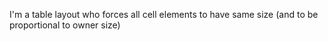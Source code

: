 I'm a table layout who forces all cell elements to have same size (and to be proportional to owner size)